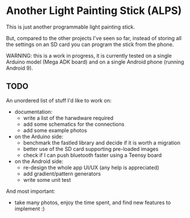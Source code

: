 # Another Light Painting Stick (ALPS)

This is just another programmable light painting stick.

But, compared to the other projects I've seen so far, instead of
storing all the settings on an SD card you can program the stick from
the phone.


WARNING: this is a work in progress, it is currently tested on a
         single Arduino model (Mega ADK board) and on a single
         Android phone (running Android 9).


## TODO

An unordered list of stuff I'd like to work on:

- documentation:
  - write a list of the harwdware required
  - add some schematics for the connections
  - add some example photos
- on the Arduino side:
  - benchmark the fastled library and decide if it is worth a migration
  - better use of the SD card supporting pre-loaded images
  - check if I can push bluetooth faster using a Teensy board
- on the Android side:
  - re-design the whole app UI/UX (any help is appreciated)
  - add gradient/pattern generators
  - write some unit test

And most important:
- take many photos, enjoy the time spent, and find new features to implement :)
